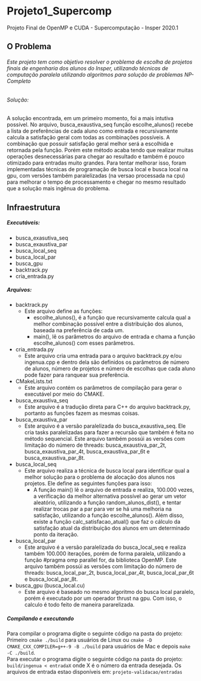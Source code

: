 # Projeto1_Supercomp
Projeto Final de OpenMP e CUDA - Supercomputação - Insper 2020.1

## O Problema

###### Este projeto tem como objetivo resolver o problema de escolha de projetos finais de engenharia dos alunos do Insper, utilizando técnicas de computação paralela utilizando algoritmos para solução de problemas NP-Completo

###### Solução:
A solução encontrada, em um primeiro momento, foi a mais intutiva possível. No arquivo, busca_exaustiva_seq função escolhe_alunos() recebe a lista de preferências de cada aluno como entrada e recursivamente calcula a satisfação geral com todas as combinações possíveis. A combinação que possuir satisfação geral melhor será a escolhida e retornada pela função. Porém este método acaba tendo que realizar muitas operações desnecessárias para chegar ao resultado e também é pouco otimizado para entradas muito grandes.
Para tentar melhorar isso, foram implementadas técnicas de programação de busca local e busca local na gpu, com versões também paralelizadas (na versao processada na cpu) para melhorar o tempo de processamento e chegar no mesmo resultado que a solução mais ingênua do problema.

## Infraestrutura
##### Executáveis:
- busca_exasutiva_seq
- busca_exaustiva_par
- busca_local_seq
- busca_local_par
- busca_gpu
- backtrack.py
- cria_entrada.py

##### Arquivos:
- backtrack.py
    - Este arquivo define as funções: 
        - escolhe_alunos(), é a função que recursivamente calcula qual a melhor combinação possível entre a distribuição dos alunos, baseada na preferência de cada um.
        - main(), lê os parâmetros do arquivo de entrada e chama a função escolhe_alunos() com esses parâmetros.
- cria_entrada.py
    - Este arquivo cria uma entrada para o arquivo backtrack.py e/ou ingenua.cpp e dentro dela são definidos os parâmetros de número de alunos, número de projetos e número de escolhas que cada aluno pode fazer para ranquear sua preferência.
- CMakeLists.txt
    - Este arquivo contém os parâmetros de compilação para gerar o executável por meio do CMAKE.
- busca_exaustiva_seq
    - Este arquivo é a tradução direta para C++ do arquivo backtrack.py, portanto as funções fazem as mesmas coisas.
- busca_exaustiva_par
    - Este arquivo é a versão paralelizada do busca_exaustiva_seq. Ele cria tasks paralelizadas para fazer a recursão que também é feita no método sequencial. Este arquivo também possúi as versões com limitação do número de threads: busca_exaustiva_par_2t, busca_exaustiva_par_4t, busca_exaustiva_par_6t e busca_exaustiva_par_8t.
- busca_local_seq
    - Este arquivo realiza a técnica de busca local para identificar qual a melhor solução para o problema de alocação dos alunos nos projetos. Ele define as seguintes funções para isso:
        - A função main() lê o arquivo de entrada e realiza, 100.000 vezes, a verificação da melhor alternativa possível ao gerar um vetor aleatório, utilizando a função random_alunos_dist(), e tentar realizar trocas par a par para ver se há uma melhoria na satisfação, utilizando a função escolhe_alunos(). Além disso, existe a função calc_satisfacao_atual() que faz o cálculo da satisfação atual da distribuição dos alunos em um determinado ponto da iteração.
- busca_local_par
    - Este arquivo é a versão paralelizada do busca_local_seq e realiza também 100.000 iterações, porém de forma paralela, utilizando a função #pragma omp parallel for, da biblioteca OpenMP. Este arquivo também possúi as versões com limitação do número de threads: busca_local_par_2t, busca_local_par_4t, busca_local_par_6t e busca_local_par_8t.
- busca_gpu (busca_local.cu)
    - Este arquivo é baseado no mesmo algoritmo do busca local paralelo, porém é executado por um operador thrust na gpu. Com isso, o calculo é todo feito de maneira pararelizada.

##### Compilando e executando
Para compilar o programa digite o seguinte código na pasta do projeto:
Primeiro ```cmake ./build``` para usuários de Linux ou ```cmake -D CMAKE_CXX_COMPILER=g++-9 -B ./build``` para usuários de Mac  e depois ```make -C ./build```.  
Para executar o programa digite o seguinte código na pasta do projeto:
``` build/ingenua < entradaX ``` onde X é o número da entrada desejada.
Os arquivos de entrada estao disponíveis em: ```projeto-validacao/entradas```
